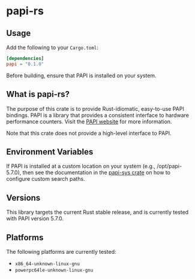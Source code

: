 papi-rs
========

## Usage

Add the following to your `Cargo.toml`:

```toml
[dependencies]
papi = "0.1.0"
```

Before building, ensure that PAPI is installed on your system.

## What is papi-rs?

The purpose of this crate is to provide Rust-idiomatic, easy-to-use PAPI bindings.
PAPI is a library that provides a consistent interface to hardware performance
counters. Visit the [PAPI website](http://icl.utk.edu/papi) for more information.

Note that this crate does not provide a high-level interface to PAPI.

## Environment Variables

If PAPI is installed at a custom location on your system (e.g., /opt/papi-5.7.0),
then see the documentation in the [papi-sys crate][papi-sys-env] on how to
configure custom search paths.

## Versions

This library targets the current Rust stable release,
and is currently tested with PAPI version 5.7.0.

## Platforms

The following platforms are currently tested:

* `x86_64-unknown-linux-gnu`
* `powerpc64le-unknown-linux-gnu`

[papi-sys-env]: https://github.com/LutzCle/papi-sys#environment-variables
